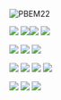 ![PBEM22](https://capsule-render.vercel.app/api?type=venom&color=auto&height=300&section=header&text=PBEM22%20&fontSize=90)

<img src="https://img.shields.io/badge/html-20232a.svg?style=for-the-badge&logo=html5&logoColor=E34F26" /> <img src="https://img.shields.io/badge/css-20232a.svg?style=for-the-badge&logo=css3&logoColor=1572B6" /><img src="https://img.shields.io/badge/js-20232a.svg?style=for-the-badge&logo=javascript&logoColor=F7DF1E" /> <img src="https://img.shields.io/badge/react-20232a.svg?style=for-the-badge&logo=react&logoColor=61DAFB" />   

<img src="https://img.shields.io/badge/spring-20232a.svg?style=for-the-badge&logo=spring&logoColor=6DB33F" /> <img src="https://img.shields.io/badge/spring boot-20232a.svg?style=for-the-badge&logo=springboot&logoColor=6DB33F" /> <img src="https://img.shields.io/badge/security-20232a.svg?style=for-the-badge&logo=springsecurity&logoColor=6DB33F" />
  
<img src="https://img.shields.io/badge/docker-20232a.svg?style=for-the-badge&logo=docker&logoColor=2496ED" /> <img src="https://img.shields.io/badge/jenkins-20232a.svg?style=for-the-badge&logo=jenkins&logoColor=D24939" />   <img src="https://img.shields.io/badge/git-20232a.svg?style=for-the-badge&logo=git&logoColor=F05032" /> <img src="https://img.shields.io/badge/github-20232a.svg?style=for-the-badge&logo=github&logoColor=181717" />

<img src="https://img.shields.io/badge/velog-20232a.svg?style=for-the-badge&logo=velog&logoColor=20C997" /> <img src="https://img.shields.io/badge/discord-20232a.svg?style=for-the-badge&logo=discord&logoColor=5865F2" /> <img src="https://img.shields.io/badge/instagram-20232a.svg?style=for-the-badge&logo=instagram&logoColor=E4405F" /> 

<!--
**PBEM22/PBEM22** is a ✨ _special_ ✨ repository because its `README.md` (this file) appears on your GitHub profile.

Here are some ideas to get you started:

- 🔭 I’m currently working on ...
- 🌱 I’m currently learning ...
- 👯 I’m looking to collaborate on ...
- 🤔 I’m looking for help with ...
- 💬 Ask me about ...
- 📫 How to reach me: ...
- 😄 Pronouns: ...
- ⚡ Fun fact: ...
-->
